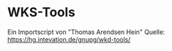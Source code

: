 # WKS-Tools

Ein Importscript von "Thomas Arendsen Hein" 
Quelle: https://hg.intevation.de/gnupg/wkd-tools/

